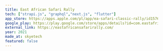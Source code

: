 ```yaml
---
title: East African Safari Rally
tech: ["strapi.js", "graphql","next.js", "flutter"]
app_store: https://apps.apple.com/pl/app/ea-safari-classic-rally/id1576201510
google_play: https://play.google.com/store/apps/details?id=com.eastafricansafarirally.app
external_link: https://eastafricansafarirally.com/
year: 2021
made_at: skyetech
featured: false
---
```


